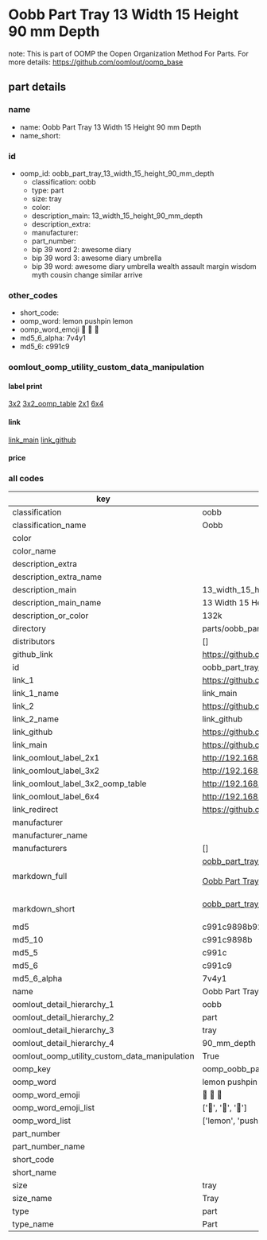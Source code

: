 # Oobb Part Tray 13 Width 15 Height 90 mm Depth  

note: This is part of OOMP the Oopen Organization Method For Parts. For more details: https://github.com/oomlout/oomp_base

##  part details
  







### name
* name: Oobb Part Tray 13 Width 15 Height 90 mm Depth
* name_short: 
### id
* oomp_id: oobb_part_tray_13_width_15_height_90_mm_depth
  * classification: oobb
  * type: part
  * size: tray
  * color: 
  * description_main: 13_width_15_height_90_mm_depth
  * description_extra: 
  * manufacturer: 
  * part_number: 
  * bip 39 word 2: awesome diary
  * bip 39 word 3: awesome diary umbrella
  * bip 39 word: awesome diary umbrella wealth assault margin wisdom myth cousin change similar arrive

### other_codes
* short_code: 
* oomp_word: lemon pushpin lemon
* oomp_word_emoji :lemon: :pushpin: :lemon:
* md5_6_alpha: 7v4y1
* md5_6: c991c9






### oomlout_oomp_utility_custom_data_manipulation
#### label print
[3x2](http://192.168.1.245:1112/?label=oomp%207v4y1)
[3x2_oomp_table](http://192.168.1.108:1112/?label=oomp%207v4y1)
[2x1](http://192.168.1.242:1112/?label=oomp%207v4y1)
[6x4](http://192.168.1.55:1112/?label=oomp%207v4y1)    

#### link

[link_main](https://github.com/oomlout/oomlout_oomp_version_1_messy/tree/main/parts/oobb_part_tray_13_width_15_height_90_mm_depth) [link_github](https://github.com/oomlout/oomlout_oomp_version_1_messy/tree/main/parts/oobb_part_tray_13_width_15_height_90_mm_depth)                             

#### price







### all codes 
| key | value |  
| --- | --- |  
| classification | oobb |  
| classification_name | Oobb |  
| color |  |  
| color_name |  |  
| description_extra |  |  
| description_extra_name |  |  
| description_main | 13_width_15_height_90_mm_depth |  
| description_main_name | 13 Width 15 Height 90 mm Depth |  
| description_or_color | 132k |  
| directory | parts/oobb_part_tray_13_width_15_height_90_mm_depth |  
| distributors | [] |  
| github_link | https://github.com/oomlout/oomlout_oomp_part_src/tree/main/parts/oobb_part_tray_13_width_15_height_90_mm_depth |  
| id | oobb_part_tray_13_width_15_height_90_mm_depth |  
| link_1 | https://github.com/oomlout/oomlout_oomp_version_1_messy/tree/main/parts/oobb_part_tray_13_width_15_height_90_mm_depth |  
| link_1_name | link_main |  
| link_2 | https://github.com/oomlout/oomlout_oomp_version_1_messy/tree/main/parts/oobb_part_tray_13_width_15_height_90_mm_depth |  
| link_2_name | link_github |  
| link_github | https://github.com/oomlout/oomlout_oomp_version_1_messy/tree/main/parts/oobb_part_tray_13_width_15_height_90_mm_depth |  
| link_main | https://github.com/oomlout/oomlout_oomp_version_1_messy/tree/main/parts/oobb_part_tray_13_width_15_height_90_mm_depth |  
| link_oomlout_label_2x1 | http://192.168.1.242:1112/?label=oomp%207v4y1 |  
| link_oomlout_label_3x2 | http://192.168.1.245:1112/?label=oomp%207v4y1 |  
| link_oomlout_label_3x2_oomp_table | http://192.168.1.108:1112/?label=oomp%207v4y1 |  
| link_oomlout_label_6x4 | http://192.168.1.55:1112/?label=oomp%207v4y1 |  
| link_redirect | https://github.com/oomlout/oomlout_oomp_version_1_messy/tree/main/parts/oobb_part_tray_13_width_15_height_90_mm_depth |  
| manufacturer |  |  
| manufacturer_name |  |  
| manufacturers | [] |  
| markdown_full | [oobb_part_tray_13_width_15_height_90_mm_depth](none)<br>[](none)<br>[Oobb Part Tray 13 Width 15 Height 90 Mm Depth](none)<br><br> |  
| markdown_short | [oobb_part_tray_13_width_15_height_90_mm_depth](none)<br><br> |  
| md5 | c991c9898b929f8a1f86cf83d84f5084 |  
| md5_10 | c991c9898b |  
| md5_5 | c991c |  
| md5_6 | c991c9 |  
| md5_6_alpha | 7v4y1 |  
| name | Oobb Part Tray 13 Width 15 Height 90 mm Depth |  
| oomlout_detail_hierarchy_1 | oobb |  
| oomlout_detail_hierarchy_2 | part |  
| oomlout_detail_hierarchy_3 | tray |  
| oomlout_detail_hierarchy_4 | 90_mm_depth |  
| oomlout_oomp_utility_custom_data_manipulation | True |  
| oomp_key | oomp_oobb_part_tray_13_width_15_height_90_mm_depth |  
| oomp_word | lemon pushpin lemon |  
| oomp_word_emoji | :lemon: :pushpin: :lemon: |  
| oomp_word_emoji_list | [':lemon:', ':pushpin:', ':lemon:'] |  
| oomp_word_list | ['lemon', 'pushpin', 'lemon'] |  
| part_number |  |  
| part_number_name |  |  
| short_code |  |  
| short_name |  |  
| size | tray |  
| size_name | Tray |  
| type | part |  
| type_name | Part |  
